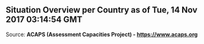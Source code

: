 ## Situation Overview per Country as of Tue, 14 Nov 2017 03:14:54 GMT

Source: **ACAPS (Assessment Capacities Project) - https://www.acaps.org**